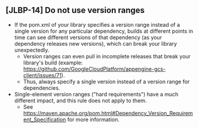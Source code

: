 [JLBP-14] Do not use version ranges
-----------------------------------

- If the pom.xml of your library specifies a version range instead of a
  single version for any particular dependency, builds at different points
  in time can see different versions of that dependency (as your dependency
  releases new versions), which can break your library unexpectedly.
  - Version ranges can even pull in incomplete releases that break your
    library's build (example:
    https://github.com/GoogleCloudPlatform/appengine-gcs-client/issues/71).
  - Thus, always specify a single version instead of a version range for
    dependencies.
- Single-element version ranges ("hard requirements") have a much different
  impact, and this rule does not apply to them.
  - See https://maven.apache.org/pom.html#Dependency_Version_Requirement_Specification
    for more information.
